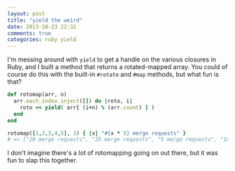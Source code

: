 ```yaml
---
layout: post
title: "yield the weird"
date: 2013-10-23 22:32
comments: true
categories: ruby yield
---
```

I'm messing around with `yield` to get a handle on the various closures in Ruby, and I built a method that returns a rotated-mapped array. You could of course do this with the built-in `#rotate` and `#map` methods, but what fun is that?
```ruby
def rotomap(arr, n)
  arr.each_index.inject([]) do |roto, i|
    roto << yield( arr[ (i+n) % (arr.count) ] )
  end
end

rotomap([1,2,3,4,5], 3) { |x| "#{x * 5} merge requests" }
# => ["20 merge requests", "25 merge requests", "5 merge requests", "10 merge requests", "15 merge requests"]
```
I don't imagine there's a lot of rotomapping going on out there, but it was fun to slap this together.
